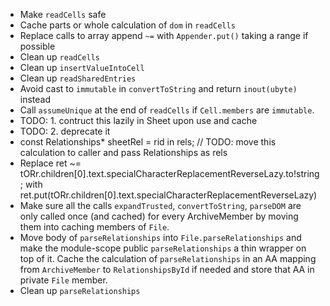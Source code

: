 - Make `readCells` safe
- Cache parts or whole calculation of `dom` in `readCells`
- Replace calls to array append `~=` with `Appender.put()` taking a range if possible
- Clean up `readCells`
- Clean up `insertValueIntoCell`
- Clean up `readSharedEntries`
- Avoid cast to `immutable` in `convertToString` and return `inout(ubyte)` instead
- Call `assumeUnique` at the end of `readCells` if `Cell.members` are
  `immutable`.
- TODO: 1. contruct this lazily in Sheet upon use and cache
- TODO: 2. deprecate it
- const Relationships* sheetRel = rid in rels; // TODO: move this calculation to caller and pass Relationships as rels
- Replace ret ~= tORr.children[0].text.specialCharacterReplacementReverseLazy.to!string; with
  ret.put(tORr.children[0].text.specialCharacterReplacementReverseLazy)
- Make sure all the calls `expandTrusted`, `convertToString`, `parseDOM` are
  only called once (and cached) for every ArchiveMember by moving them into
  caching members of `File`.
- Move body of `parseRelationships` into `File.parseRelationships` and make the
  module-scope public `parseRelationships` a thin wrapper on top of it. Cache
  the calculation of `parseRelationships` in an AA mapping from `ArchiveMember`
  to `RelationshipsById` if needed and store that AA in private `File` member.
- Clean up `parseRelationships`
